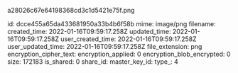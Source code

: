 a28026c67e64198368cd3c1d5421e75f.png

id: dcce455a65da433681950a33b4b6f58b
mime: image/png
filename: 
created_time: 2022-01-16T09:59:17.258Z
updated_time: 2022-01-16T09:59:17.258Z
user_created_time: 2022-01-16T09:59:17.258Z
user_updated_time: 2022-01-16T09:59:17.258Z
file_extension: png
encryption_cipher_text: 
encryption_applied: 0
encryption_blob_encrypted: 0
size: 172183
is_shared: 0
share_id: 
master_key_id: 
type_: 4